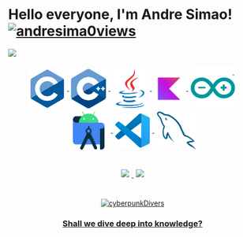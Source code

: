 <h1 align="left" >Hello everyone, I'm Andre Simao!  
  <a href="https://www.linkedin.com/in/andre-simao-254692230/ "target="_blank">  
    <img src="https://komarev.com/ghpvc/?username=andresima0&label=Profile%20views" alt="andresima0views"/>
</h1> 

<img src="https://readme-typing-svg.demolab.com/?lines=I'm%20Brazilian%20IT%20student;I'm%20Starting%20on%20GitHub%20now;Some%20topics%20I'm%20interested%20in:&font=Fira%20Code&Left=true&width=500&height=25&color=00FF00&vCenter=true&pause=500&size=20"/>

<div align="center">
<div style="display: inline_block"><br>
  <img align="center" alt="alms-c"  width="80" hspace="0" src="https://raw.githubusercontent.com/devicons/devicon/master/icons/c/c-original.svg">
  <img align="center" alt="alms-cplusplus"  width="80" hspace="0" src="https://raw.githubusercontent.com/devicons/devicon/master/icons/cplusplus/cplusplus-original.svg">
  <img align="center" alt="alms-java" width="80" hspace="0" src="https://raw.githubusercontent.com/devicons/devicon/master/icons/java/java-original.svg">
  <img align="center" alt="alms-kotlin" width="60" hspace="5" src="https://raw.githubusercontent.com/devicons/devicon/master/icons/kotlin/kotlin-original.svg">
  <img align="center" alt="alms- arduino"  width="90" hspace="5" src="https://raw.githubusercontent.com/devicons/devicon/master/icons/arduino/arduino-original.svg">
  <img align="center" alt="alms-androidstudio" width="80" hspace="5" src="https://raw.githubusercontent.com/devicons/devicon/master/icons/androidstudio/androidstudio-original.svg">
  <img align="center" alt="alms-vscode" width="70" hspace="5" src="https://raw.githubusercontent.com/devicons/devicon/master/icons/vscode/vscode-original.svg">
  <img align="center" alt="alms-mysql" width="80" hspace="5" src="https://raw.githubusercontent.com/devicons/devicon/master/icons/mysql/mysql-original.svg">
</div>
  
#
<div align="center">
<a href="https://github.com/andresima0">
  <img height="180em" hspace= "5" src="https://github-readme-stats.vercel.app/api?username=andresima0&show_icons=true&theme=dark&include_all_commits=true&count_private=true"/>
  <img height="180" hspace= "5" src="https://github-readme-stats.vercel.app/api/top-langs/?username=andresima0&layout=compact&langs_count=16&theme=dark"/>
</div>

#
<div align="center">
  <img align="center" alt="cyberpunkDivers" width="840" src="https://github.com/andresima0/andresima0/assets/111400782/400ed31b-0dd1-4ff1-8700-d754c48b3719">
</div>

<div text align="center">
  <h3> Shall we dive deep into knowledge?</h3>
</div>
